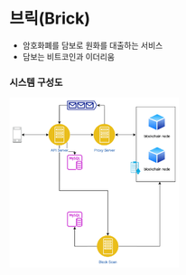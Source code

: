 # 브릭(Brick)
- 암호화폐를 담보로 원화를 대출하는 서비스
- 담보는 비트코인과 이더리움

### 시스템 구성도
<img src="images/brick01.png" width="300" height="300" />

